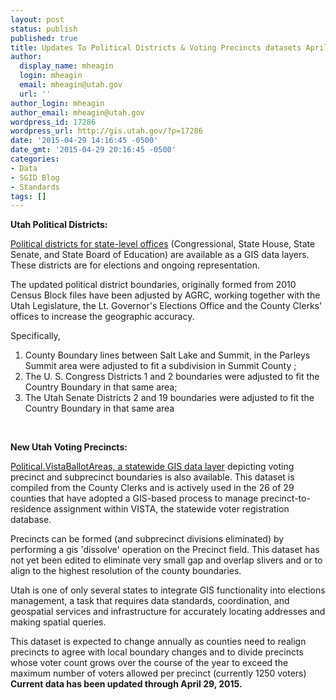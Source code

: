 ```yaml
---
layout: post
status: publish
published: true
title: Updates To Political Districts & Voting Precincts datasets April 2015
author:
  display_name: mheagin
  login: mheagin
  email: mheagin@utah.gov
  url: ''
author_login: mheagin
author_email: mheagin@utah.gov
wordpress_id: 17286
wordpress_url: http://gis.utah.gov/?p=17286
date: '2015-04-29 14:16:45 -0500'
date_gmt: '2015-04-29 20:16:45 -0500'
categories:
- Data
- SGID Blog
- Standards
tags: []
---
```

<p><strong>Utah Political Districts:</strong></p>
<p><a href="/data/political/2012-2021-house-senate-congressional-districts/">Political districts for state-level offices</a> (Congressional, State House, State Senate, and State Board of Education) are available as a GIS data layers. These districts are for elections and ongoing representation.</p>
<p>The updated political district boundaries, originally formed from 2010 Census Block files have been adjusted by AGRC, working together with the Utah Legislature, the Lt. Governor's Elections Office and the County Clerks' offices to increase the geographic accuracy.</p>
<p>Specifically, </p>
<ol>
<li>County Boundary lines between Salt Lake and Summit, in the Parleys Summit area were adjusted to fit a subdivision in Summit County ;</li>
<li>The U. S. Congress Districts 1 and 2 boundaries were adjusted to fit the Country Boundary in that same area;</li>
<li>The Utah Senate Districts 2 and 19 boundaries were adjusted to fit the Country Boundary in that same area</li>
</ol>
<p>&nbsp;</p>
<p><strong>New Utah Voting Precincts:</strong></p>
<p><a href="/data/political/voter-precincts/">Political.VistaBallotAreas, a statewide GIS data layer</a> depicting voting precinct and subprecinct boundaries is also available. This dataset is compiled from the County Clerks and is actively used in the 26 of 29 counties that have adopted a GIS-based process to manage precinct-to-residence assignment within VISTA, the statewide voter registration database.</p>
<p>Precincts can be formed (and subprecinct divisions eliminated) by performing a gis 'dissolve' operation on the Precinct field. This dataset has not yet been edited to eliminate very small gap and overlap slivers and or to align to the highest resolution of the county boundaries.</p>
<p>Utah is one of only several states to integrate GIS functionality into elections management, a task that requires data standards, coordination, and geospatial services and infrastructure for accurately locating addresses and making spatial queries.</p>
<p>This dataset is expected to change annually as counties need to realign precincts to agree with local boundary changes and to divide precincts whose voter count grows over the course of the year to exceed the maximum number of voters allowed per precinct (currently 1250 voters) <strong>Current data has been updated through April 29, 2015.</strong></p>
